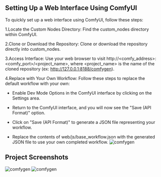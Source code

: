 ## Setting Up a Web Interface Using ComfyUI

To quickly set up a web interface using ComfyUI, follow these steps:

1.Locate the Custom Nodes Directory: Find the custom_nodes directory within ComfyUI.

2.Clone or Download the Repository: Clone or download the repository directly into custom_nodes.

3.Access Interface: Use your web browser to visit http://<comfy_address>:<comfy_port>/<project_name>, where <project_name> is the name of the cloned repository (ex: http://127.0.0.1:8188/comfygen).

4.Replace with Your Own Workflow: Follow these steps to replace the default workflow with your own:

- Enable Dev Mode Options in the ComfyUI interface by clicking on the Settings area.
  
- Return to the ComfyUI interface, and you will now see the "Save (API Format)" option.
  
- Click on "Save (API Format)" to generate a JSON file representing your workflow.
  
- Replace the contents of web/js/base_workflow.json with the generated JSON file to use your own completed workflow.
![comfygen](https://github.com/wei30172/comfygen/assets/60259324/b0b4f0f7-01fa-488e-aca0-24c38de18b18)

## Project Screenshots
![comfygen](https://github.com/wei30172/comfygen/assets/60259324/8263c7ad-5492-4a3d-946a-575c4dcaed60)
![comfygen](https://github.com/wei30172/comfygen/assets/60259324/ac77c19a-1715-4b25-a948-7a293e19362b)
